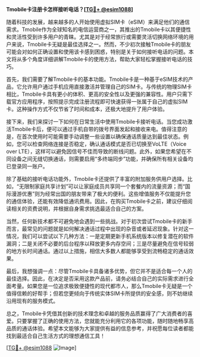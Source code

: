 **Tmobile卡注册卡怎样接听电话？[[TG💪+ @esim1088](https://t.me/s/esim1088)]**

随着科技的发展，越来越多的人开始使用虚拟SIM卡（eSIM）来满足他们的通信需求。Tmobile作为全球知名的电信运营商之一，其推出的Tmobile卡以其便捷性和灵活性受到许多用户的青睐。尤其是对于经常旅行或需要灵活切换网络环境的用户来说，Tmobile卡无疑是最佳选择之一。然而，不少初次接触Tmobile卡的朋友可能会对如何正确设置和使用该卡感到困惑，特别是关于如何接听电话的问题。本文将从多个角度详细讲解Tmobile卡的使用方法，帮助大家轻松掌握接听电话的技巧。

首先，我们需要了解Tmobile卡的基本功能。Tmobile卡是一种基于eSIM技术的产品，它允许用户通过手机应用直接激活并管理自己的SIM卡。与传统的物理SIM卡相比，Tmobile卡具有更小的体积、更高的安全性以及更强的兼容性。用户只需下载官方应用程序，按照提示完成注册流程即可快速获得一张属于自己的虚拟SIM卡。这种操作方式不仅节省了时间和成本，还极大地提升了用户体验。

接下来，我们来探讨一下如何在日常生活中使用Tmobile卡接听电话。当您成功激活Tmobile卡后，便可以通过手机自带的拨号界面发起和接收来电。值得注意的是，在首次使用时可能需要手动调整一些设置以确保通话质量达到最佳状态。例如，您可以检查网络连接是否稳定，确认通话模式是否已切换至VoLTE（Voice over LTE），这样可以避免因信号不佳而导致的断线问题。此外，如果您希望在不同设备之间无缝切换通话，则需要启用“多终端同步”功能，并确保所有相关设备均已登录同一账户。

除了基础的接听电话功能外，Tmobile卡还提供了丰富的附加服务供用户选择。比如，“无限制家庭共享计划”可以让家庭成员共享同一个套餐内的流量资源；而“国际漫游优惠”则为经常出国的朋友带来了极大的便利。这些增值服务不仅能提升您的通信体验，还能有效降低通讯费用。因此，在购买Tmobile卡之前，建议仔细阅读相关的资费说明，并根据自身需求挑选最适合自己的方案。

当然，任何新技术都不可避免地会遇到一些挑战。对于初次尝试Tmobile卡的新手而言，最常见的问题就是如何解决通话过程中出现的杂音或者延迟现象。针对这一情况，我们可以尝试以下几种方法：一是定期更新手机系统版本以修复潜在的软件漏洞；二是关闭不必要的后台程序以释放更多内存空间；三是尽量避免在信号较弱的地方长时间通话。通过以上措施，相信大多数人都能够享受到流畅稳定的通话效果。

最后，我想强调一点：尽管Tmobile卡具备诸多优势，但它并不是适合每一个人的最佳选择。因此，在决定是否采用这款产品前，请务必结合自己的实际需求进行全面考量。如果您是一位追求极致便捷性的现代都市人，那么Tmobile卡无疑是一个值得信赖的好帮手；但若您更倾向于传统实体SIM卡所提供的安全感，则不妨继续沿用现有的服务模式。

总之，Tmobile卡凭借其创新的技术理念和卓越的服务品质赢得了广大消费者的喜爱。只要掌握了正确的使用方法，您就能充分利用它的各项功能，随时随地畅享高品质的通话体验。希望本文能够为大家提供有益的信息参考，并祝愿每位读者都能找到最适合自己生活方式的理想通信工具！

[[TG💪+ @esim1088](https://t.me/s/esim1088) ![Image](https://i.postimg.cc/4NQfJmqS/Snipaste-2025-05-13-00-14-12.png)]